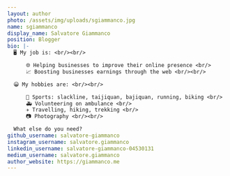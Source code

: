 ```yaml
---
layout: author
photo: /assets/img/uploads/sgiammanco.jpg
name: sgiammanco
display_name: Salvatore Giammanco
position: Blogger
bio: |-
  🖥️ My job is: <br/><br/>

      🌐 Helping businesses to improve their online presence <br/>
      📈 Boosting businesses earnings through the web <br/><br/>

  😀 My hobbies are: <br/><br/>

      🚴 Sports: slackline, taijiquan, bajiquan, running, biking <br/>
      🚑 Volunteering on ambulance <br/>
      ✈️ Travelling, hiking, trekking <br/>
      📷 Photography <br/><br/>

  What else do you need?
github_username: salvatore-giammanco
instagram_username: salvatore.giammanco
linkedin_username: salvatore-giammanco-04530131
medium_username: salvatore.giammanco
author_website: https://giammanco.me
---
```

